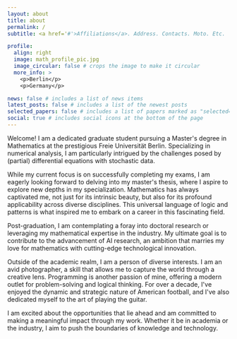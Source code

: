 ```yaml
---
layout: about
title: about
permalink: /
subtitle: <a href='#'>Affiliations</a>. Address. Contacts. Moto. Etc.

profile:
  align: right
  image: math_profile_pic.jpg
  image_circular: false # crops the image to make it circular
  more_info: >
    <p>Berlin</p>
    <p>Germany</p>

news: false # includes a list of news items
latest_posts: false # includes a list of the newest posts
selected_papers: false # includes a list of papers marked as "selected={true}"
social: true # includes social icons at the bottom of the page
---
```


Welcome! I am a dedicated graduate student pursuing a Master's degree in Mathematics at the prestigious Freie Universität Berlin. Specializing in numerical analysis, I am particularly intrigued by the challenges posed by (partial) differential equations with stochastic data.

While my current focus is on successfully completing my exams, I am eagerly looking forward to delving into my master's thesis, where I aspire to explore new depths in my specialization. Mathematics has always captivated me, not just for its intrinsic beauty, but also for its profound applicability across diverse disciplines. This universal language of logic and patterns is what inspired me to embark on a career in this fascinating field.

Post-graduation, I am contemplating a foray into doctoral research or leveraging my mathematical expertise in the industry. My ultimate goal is to contribute to the advancement of AI research, an ambition that marries my love for mathematics with cutting-edge technological innovation.

Outside of the academic realm, I am a person of diverse interests. I am an avid photographer, a skill that allows me to capture the world through a creative lens. Programming is another passion of mine, offering a modern outlet for problem-solving and logical thinking. For over a decade, I've enjoyed the dynamic and strategic nature of American football, and I've also dedicated myself to the art of playing the guitar.

I am excited about the opportunities that lie ahead and am committed to making a meaningful impact through my work. Whether it be in academia or the industry, I aim to push the boundaries of knowledge and technology.
